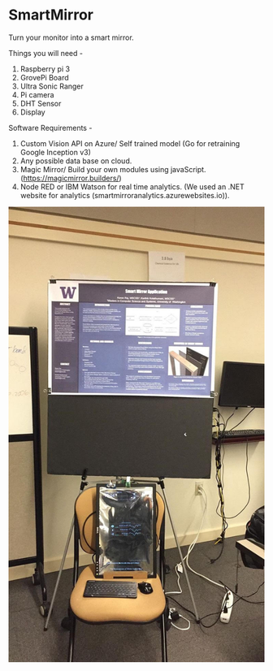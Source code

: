 # SmartMirror
Turn your monitor into a smart mirror.

Things you will need - 
1) Raspberry pi 3
2) GrovePi Board
4) Ultra Sonic Ranger
5) Pi camera
6) DHT Sensor
7) Display


Software Requirements - 
1) Custom Vision API on Azure/ Self trained model (Go for retraining Google Inception v3)
2) Any possible data base on cloud.
3) Magic Mirror/ Build your own modules using javaScript.(https://magicmirror.builders/)
4) Node RED or IBM Watson for real time analytics. (We used an .NET website for analytics (smartmirroranalytics.azurewebsites.io)).




![alt text](https://github.com/karthikkolathumani/SmartMirror/blob/master/SmartMirror.jpg)
